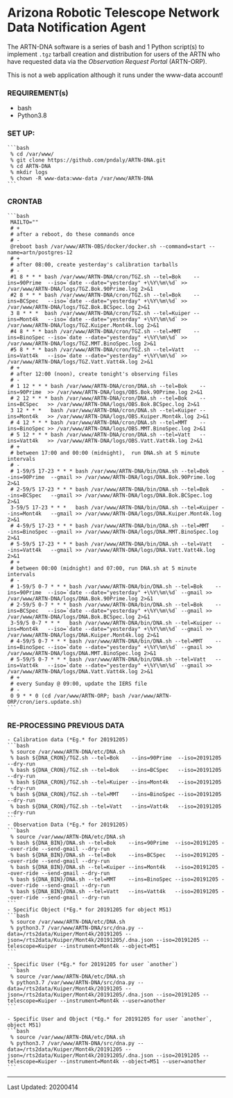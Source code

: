 # Arizona Robotic Telescope Network Data Notification Agent

The ARTN-DNA software is a series of bash and 1 Python script(s) to implement `.tgz` tarball creation and
distribution for users of the ARTN who have requested data via the *Observation Request Portal* (ARTN-ORP).

This is not a web application although it runs under the www-data account!

### REQUIREMENT(s)
   - bash
   - Python3.8

### SET UP:
    ```bash
     % cd /var/www/
     % git clone https://github.com/pndaly/ARTN-DNA.git
     % cd ARTN-DNA
     % mkdir logs
     % chown -R www-data:www-data /var/www/ARTN-DNA
    ```
    
### CRONTAB
    ```bash
     MAILTO=""
     # +
     # after a reboot, do these commands once
     # -
     @reboot bash /var/www/ARTN-OBS/docker/docker.sh --command=start --name=artn/postgres-12
     # +
     # after 08:00, create yesterday's calibration tarballs
     # -
     #1 8 * * * bash /var/www/ARTN-DNA/cron/TGZ.sh --tel=Bok    --ins=90Prime  --iso=`date --date="yesterday" +\%Y\%m\%d` >> /var/www/ARTN-DNA/logs/TGZ.Bok.90Prime.log 2>&1
     #2 8 * * * bash /var/www/ARTN-DNA/cron/TGZ.sh --tel=Bok    --ins=BCSpec   --iso=`date --date="yesterday" +\%Y\%m\%d` >> /var/www/ARTN-DNA/logs/TGZ.Bok.BCSpec.log 2>&1
     3 8 * * *  bash /var/www/ARTN-DNA/cron/TGZ.sh --tel=Kuiper --ins=Mont4k   --iso=`date --date="yesterday" +\%Y\%m\%d` >> /var/www/ARTN-DNA/logs/TGZ.Kuiper.Mont4k.log 2>&1
     #4 8 * * * bash /var/www/ARTN-DNA/cron/TGZ.sh --tel=MMT    --ins=BinoSpec --iso=`date --date="yesterday" +\%Y\%m\%d` >> /var/www/ARTN-DNA/logs/TGZ.MMT.BinoSpec.log 2>&1
     #5 8 * * * bash /var/www/ARTN-DNA/cron/TGZ.sh --tel=Vatt   --ins=Vatt4k   --iso=`date --date="yesterday" +\%Y\%m\%d` >> /var/www/ARTN-DNA/logs/TGZ.Vatt.Vatt4k.log 2>&1
     # +
     # after 12:00 (noon), create tonight's observing files
     # -
     # 1 12 * * * bash /var/www/ARTN-DNA/cron/DNA.sh --tel=Bok    --ins=90Prime  >> /var/www/ARTN-DNA/logs/OBS.Bok.90Prime.log 2>&1
     # 2 12 * * * bash /var/www/ARTN-DNA/cron/DNA.sh --tel=Bok    --ins=BCSpec   >> /var/www/ARTN-DNA/logs/OBS.Bok.BCSpec.log 2>&1
     3 12 * * *   bash /var/www/ARTN-DNA/cron/DNA.sh --tel=Kuiper --ins=Mont4k   >> /var/www/ARTN-DNA/logs/OBS.Kuiper.Mont4k.log 2>&1
     # 4 12 * * * bash /var/www/ARTN-DNA/cron/DNA.sh --tel=MMT    --ins=BinoSpec >> /var/www/ARTN-DNA/logs/OBS.MMT.BinoSpec.log 2>&1
     # 5 12 * * * bash /var/www/ARTN-DNA/cron/DNA.sh --tel=Vatt   --ins=Vatt4k   >> /var/www/ARTN-DNA/logs/OBS.Vatt.Vatt4k.log 2>&1
     # +
     # between 17:00 and 00:00 (midnight),  run DNA.sh at 5 minute intervals
     # -
     # 1-59/5 17-23 * * * bash /var/www/ARTN-DNA/bin/DNA.sh --tel=Bok    --ins=90Prime  --gmail >> /var/www/ARTN-DNA/logs/DNA.Bok.90Prime.log 2>&1
     # 2-59/5 17-23 * * * bash /var/www/ARTN-DNA/bin/DNA.sh --tel=Bok    --ins=BCSpec   --gmail >> /var/www/ARTN-DNA/logs/DNA.Bok.BCSpec.log 2>&1
     3-59/5 17-23 * * *   bash /var/www/ARTN-DNA/bin/DNA.sh --tel=Kuiper --ins=Mont4k   --gmail >> /var/www/ARTN-DNA/logs/DNA.Kuiper.Mont4k.log 2>&1
     # 4-59/5 17-23 * * * bash /var/www/ARTN-DNA/bin/DNA.sh --tel=MMT    --ins=BinoSpec --gmail >> /var/www/ARTN-DNA/logs/DNA.MMT.BinoSpec.log 2>&1
     # 5-59/5 17-23 * * * bash /var/www/ARTN-DNA/bin/DNA.sh --tel=Vatt   --ins=Vatt4k   --gmail >> /var/www/ARTN-DNA/logs/DNA.Vatt.Vatt4k.log 2>&1
     # +
     # between 00:00 (midnight) and 07:00, run DNA.sh at 5 minute intervals
     # -
     # 1-59/5 0-7 * * * bash /var/www/ARTN-DNA/bin/DNA.sh --tel=Bok    --ins=90Prime  --iso=`date --date="yesterday" +\%Y\%m\%d` --gmail >> /var/www/ARTN-DNA/logs/DNA.Bok.90Prime.log 2>&1
     # 2-59/5 0-7 * * * bash /var/www/ARTN-DNA/bin/DNA.sh --tel=Bok    --ins=BCSpec   --iso=`date --date="yesterday" +\%Y\%m\%d` --gmail >> /var/www/ARTN-DNA/logs/DNA.Bok.BCSpec.log 2>&1
     3-59/5 0-7 * * *   bash /var/www/ARTN-DNA/bin/DNA.sh --tel=Kuiper --ins=Mont4k   --iso=`date --date="yesterday" +\%Y\%m\%d` --gmail >> /var/www/ARTN-DNA/logs/DNA.Kuiper.Mont4k.log 2>&1
     # 4-59/5 0-7 * * * bash /var/www/ARTN-DNA/bin/DNA.sh --tel=MMT    --ins=BinoSpec --iso=`date --date="yesterday" +\%Y\%m\%d` --gmail >> /var/www/ARTN-DNA/logs/DNA.MMT.BinoSpec.log 2>&1
     # 5-59/5 0-7 * * * bash /var/www/ARTN-DNA/bin/DNA.sh --tel=Vatt   --ins=Vatt4k   --iso=`date --date="yesterday" +\%Y\%m\%d` --gmail >> /var/www/ARTN-DNA/logs/DNA.Vatt.Vatt4k.log 2>&1
     # +
     # every Sunday @ 09:00, update the IERS file
     # -
     0 9 * * 0 (cd /var/www/ARTN-ORP; bash /var/www/ARTN-ORP/cron/iers.update.sh)
    ```

### RE-PROCESSING PREVIOUS DATA
    - Calibration data (*Eg.* for 20191205)
    ```bash
     % source /var/www/ARTN-DNA/etc/DNA.sh
     % bash ${DNA_CRON}/TGZ.sh --tel=Bok    --ins=90Prime  --iso=20191205 --dry-run
     % bash ${DNA_CRON}/TGZ.sh --tel=Bok    --ins=BCSpec   --iso=20191205 --dry-run
     % bash ${DNA_CRON}/TGZ.sh --tel=Kuiper --ins=Mont4k   --iso=20191205 --dry-run
     % bash ${DNA_CRON}/TGZ.sh --tel=MMT    --ins=BinoSpec --iso=20191205 --dry-run
     % bash ${DNA_CRON}/TGZ.sh --tel=Vatt   --ins=Vatt4k   --iso=20191205 --dry-run
    ```
    - Observation Data (*Eg.* for 20191205)
    ```bash
     % source /var/www/ARTN-DNA/etc/DNA.sh
     % bash ${DNA_BIN}/DNA.sh --tel=Bok    --ins=90Prime  --iso=20191205 --over-ride --send-gmail --dry-run
     % bash ${DNA_BIN}/DNA.sh --tel=Bok    --ins=BCSpec   --iso=20191205 --over-ride --send-gmail --dry-run
     % bash ${DNA_BIN}/DNA.sh --tel=Kuiper --ins=Mont4k   --iso=20191205 --over-ride --send-gmail --dry-run
     % bash ${DNA_BIN}/DNA.sh --tel=MMT    --ins=BinoSpec --iso=20191205 --over-ride --send-gmail --dry-run
     % bash ${DNA_BIN}/DNA.sh --tel=Vatt   --ins=Vatt4k   --iso=20191205 --over-ride --send-gmail --dry-run
    ```
    - Specific Object (*Eg.* for 20191205 for object M51)
    ```bash
     % source /var/www/ARTN-DNA/etc/DNA.sh
     % python3.7 /var/www/ARTN-DNA/src/dna.py --data=/rts2data/Kuiper/Mont4k/20191205 --json=/rts2data/Kuiper/Mont4k/20191205/.dna.json --iso=20191205 --telescope=Kuiper --instrument=Mont4k --object=M51
    ```

    - Specific User (*Eg.* for 20191205 for user `another`)
    ```bash
     % source /var/www/ARTN-DNA/etc/DNA.sh
     % python3.7 /var/www/ARTN-DNA/src/dna.py --data=/rts2data/Kuiper/Mont4k/20191205 --json=/rts2data/Kuiper/Mont4k/20191205/.dna.json --iso=20191205 --telescope=Kuiper --instrument=Mont4k --user=another
    ```

    - Specific User and Object (*Eg.* for 20191205 for user `another`, object M51)
    ```bash
     % source /var/www/ARTN-DNA/etc/DNA.sh
     % python3.7 /var/www/ARTN-DNA/src/dna.py --data=/rts2data/Kuiper/Mont4k/20191205 --json=/rts2data/Kuiper/Mont4k/20191205/.dna.json --iso=20191205 --telescope=Kuiper --instrument=Mont4k --object=M51 --user=another
    ```

------------------------------------------------------------------------------------------------------------------------

Last Updated: 20200414
